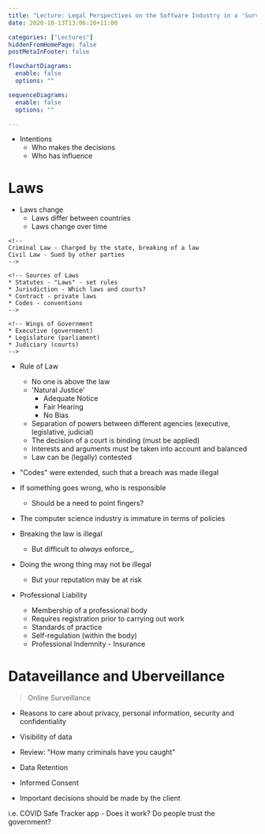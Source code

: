 ```yaml
---
title: "Lecture: Legal Perspectives on the Software Industry in a 'Surveillance Economy'"
date: 2020-10-13T13:06:20+11:00

categories: ["Lectures"]
hiddenFromHomePage: false
postMetaInFooter: false

flowchartDiagrams:
  enable: false
  options: ""

sequenceDiagrams: 
  enable: false
  options: ""

---
```


* Intentions 
  * Who makes the decisions
  * Who has influence

# Laws

* Laws change
  * Laws differ between countries
  * Laws change over time

```
<!-- 
Criminal Law - Charged by the state, breaking of a law
Civil Law - Sued by other parties
-->

<!-- Sources of Laws
* Statutes - "Laws" - set rules
* Jurisdiction - Which laws and courts?
* Contract - private laws
* Codes - conventions
-->

<!-- Wings of Government
* Executive (government)
* Legislature (parliament)
* Judiciary (courts)
-->
```

* Rule of Law
  * No one is above the law
  * 'Natural Justice'
    * Adequate Notice
    * Fair Hearing
    * No Bias
  * Separation of powers between different agencies (executive, legislative, judicial)
  * The decision of a court is binding (must be applied)
  * Interests and arguments must be taken into account and balanced
  * Law can be (legally) contested

* "Codes" were extended, such that a breach was made illegal

* If something goes wrong, who is responsible
  * Should be a need to point fingers?

* The computer science industry is immature in terms of policies

* Breaking the law is illegal
  * But difficult to _always_ enforce_.
* Doing the wrong thing may not be illegal
  * But your reputation may be at risk

* Professional Liability
  * Membership of a professional body
  * Requires registration prior to carrying out work
  * Standards of practice
  * Self-regulation (within the body)
  * Professional Indemnity - Insurance

# Dataveillance and Uberveillance

> Online Surveillance

* Reasons to care about privacy, personal information, security and confidentiality

* Visibility of data

* Review: "How many criminals have you caught"

* Data Retention

* Informed Consent

* Important decisions should be made by the client

i.e. COVID Safe Tracker app - Does it work? Do people trust the government?

<!-- The app does not protect you. To the uninformed, this can be dangerous, as it places a false sense of security and immunity to coronavirus. ---- Misleading and deceptive conduct -->
